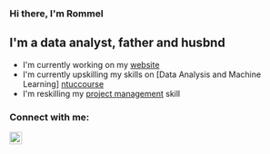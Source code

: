 ### Hi there, I'm Rommel

## I'm a data analyst, father and husbnd
- I'm currently working on my [website]
- I'm currently upskilling my skills on [Data Analysis and Machine Learning] [ntuccourse]
- I'm reskilling my [project management][onlinecourse] skill

### Connect with me:

[<img align="left" alt="LinkedIn" width="22px" src="https://cdn.jsdelivr.net/npm/simple-icons@v3/icons/linkedin.svg" target="_blank" />][linkedin]

[website]: https://rommel-space.herokuapp.com/
[ntuccourse]: https://www.ntuclearninghub.com/course/associate-data-analyst/
[onlinecourse]: https://www.linkedin.com/learning/project-management-foundations-4
[linkedin]: https://www.linkedin.com/in/rmlabastida/